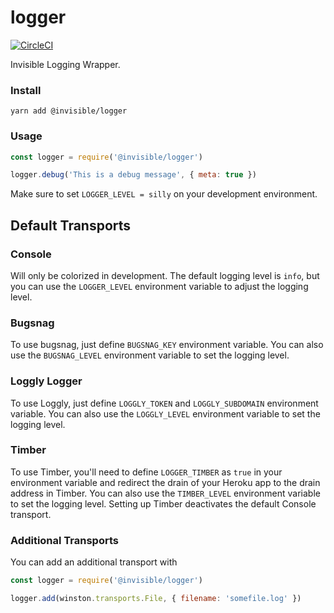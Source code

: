 # logger

[![CircleCI](https://circleci.com/gh/invisible-tech/logger/tree/master.svg?style=svg)](https://circleci.com/gh/invisible-tech/logger/tree/master)

Invisible Logging Wrapper.

### Install
```
yarn add @invisible/logger
```

### Usage
```js
const logger = require('@invisible/logger')

logger.debug('This is a debug message', { meta: true })
```

Make sure to set `LOGGER_LEVEL = silly` on your development environment.

## Default Transports

### Console
Will only be colorized in development.
The default logging level is `info`, but you can use the `LOGGER_LEVEL` environment variable to adjust the logging level.

### Bugsnag
To use bugsnag, just define `BUGSNAG_KEY` environment variable.
You can also use the `BUGSNAG_LEVEL` environment variable to set the logging level.

### Loggly Logger
To use Loggly, just define `LOGGLY_TOKEN` and `LOGGLY_SUBDOMAIN` environment variable.
You can also use the `LOGGLY_LEVEL` environment variable to set the logging level.

### Timber
To use Timber, you'll need to define `LOGGER_TIMBER` as `true` in your environment variable and redirect the drain of your Heroku app to the drain address in Timber.
You can also use the `TIMBER_LEVEL` environment variable to set the logging level.
Setting up Timber deactivates the default Console transport.

### Additional Transports

You can add an additional transport with
```js
const logger = require('@invisible/logger')

logger.add(winston.transports.File, { filename: 'somefile.log' })
```
